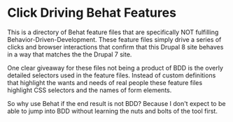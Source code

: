 # Click Driving Behat Features

This is a directory of Behat feature files that are specifically NOT fulfilling Behavior-Driven-Development. These feature files simply drive a series of clicks and browser interactions that confirm that this Drupal 8 site behaves in a way that matches the the Drupal 7 site.

One clear giveaway for these files not being a product of BDD is the overly detailed selectors used in the feature files. Instead of custom definitions that highlight the wants and needs of real people these feature files highlight CSS selectors and the names of form elements.

So why use Behat if the end result is not BDD? Because I don't expect to be able to jump into BDD without learning the nuts and bolts of the tool first.

